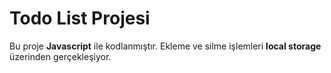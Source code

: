 # Todo List Projesi
Bu proje **Javascript** ile kodlanmıştır. Ekleme ve silme işlemleri **local storage** üzerinden gerçekleşiyor.

